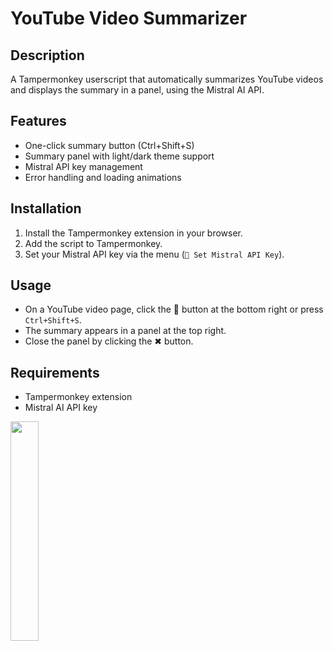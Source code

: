 # YouTube Video Summarizer

## Description
A Tampermonkey userscript that automatically summarizes YouTube videos and displays the summary in a panel, using the Mistral AI API.

## Features
- One-click summary button (Ctrl+Shift+S)
- Summary panel with light/dark theme support
- Mistral API key management
- Error handling and loading animations

## Installation
1. Install the Tampermonkey extension in your browser.
2. Add the script to Tampermonkey.
3. Set your Mistral API key via the menu (`🔑 Set Mistral API Key`).

## Usage
- On a YouTube video page, click the 📝 button at the bottom right or press `Ctrl+Shift+S`.
- The summary appears in a panel at the top right.
- Close the panel by clicking the ✖ button.

## Requirements
- Tampermonkey extension
- Mistral AI API key

<img src="https://github.com/user-attachments/assets/3df3efc1-b25e-4161-a915-eaa8a837dd00" style="width:30%;" />
